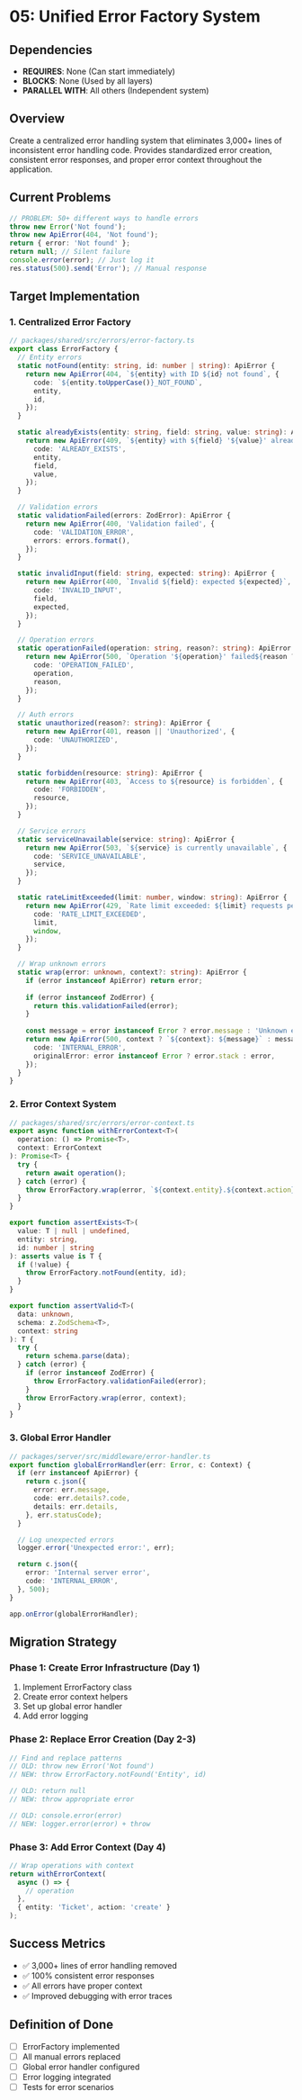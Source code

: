# 05: Unified Error Factory System

## Dependencies
- **REQUIRES**: None (Can start immediately)
- **BLOCKS**: None (Used by all layers)
- **PARALLEL WITH**: All others (Independent system)

## Overview
Create a centralized error handling system that eliminates 3,000+ lines of inconsistent error handling code. Provides standardized error creation, consistent error responses, and proper error context throughout the application.

## Current Problems

```typescript
// PROBLEM: 50+ different ways to handle errors
throw new Error('Not found');
throw new ApiError(404, 'Not found');
return { error: 'Not found' };
return null; // Silent failure
console.error(error); // Just log it
res.status(500).send('Error'); // Manual response
```

## Target Implementation

### 1. Centralized Error Factory

```typescript
// packages/shared/src/errors/error-factory.ts
export class ErrorFactory {
  // Entity errors
  static notFound(entity: string, id: number | string): ApiError {
    return new ApiError(404, `${entity} with ID ${id} not found`, {
      code: `${entity.toUpperCase()}_NOT_FOUND`,
      entity,
      id,
    });
  }

  static alreadyExists(entity: string, field: string, value: string): ApiError {
    return new ApiError(409, `${entity} with ${field} '${value}' already exists`, {
      code: 'ALREADY_EXISTS',
      entity,
      field,
      value,
    });
  }

  // Validation errors
  static validationFailed(errors: ZodError): ApiError {
    return new ApiError(400, 'Validation failed', {
      code: 'VALIDATION_ERROR',
      errors: errors.format(),
    });
  }

  static invalidInput(field: string, expected: string): ApiError {
    return new ApiError(400, `Invalid ${field}: expected ${expected}`, {
      code: 'INVALID_INPUT',
      field,
      expected,
    });
  }

  // Operation errors
  static operationFailed(operation: string, reason?: string): ApiError {
    return new ApiError(500, `Operation '${operation}' failed${reason ? `: ${reason}` : ''}`, {
      code: 'OPERATION_FAILED',
      operation,
      reason,
    });
  }

  // Auth errors
  static unauthorized(reason?: string): ApiError {
    return new ApiError(401, reason || 'Unauthorized', {
      code: 'UNAUTHORIZED',
    });
  }

  static forbidden(resource: string): ApiError {
    return new ApiError(403, `Access to ${resource} is forbidden`, {
      code: 'FORBIDDEN',
      resource,
    });
  }

  // Service errors
  static serviceUnavailable(service: string): ApiError {
    return new ApiError(503, `${service} is currently unavailable`, {
      code: 'SERVICE_UNAVAILABLE',
      service,
    });
  }

  static rateLimitExceeded(limit: number, window: string): ApiError {
    return new ApiError(429, `Rate limit exceeded: ${limit} requests per ${window}`, {
      code: 'RATE_LIMIT_EXCEEDED',
      limit,
      window,
    });
  }

  // Wrap unknown errors
  static wrap(error: unknown, context?: string): ApiError {
    if (error instanceof ApiError) return error;
    
    if (error instanceof ZodError) {
      return this.validationFailed(error);
    }
    
    const message = error instanceof Error ? error.message : 'Unknown error';
    return new ApiError(500, context ? `${context}: ${message}` : message, {
      code: 'INTERNAL_ERROR',
      originalError: error instanceof Error ? error.stack : error,
    });
  }
}
```

### 2. Error Context System

```typescript
// packages/shared/src/errors/error-context.ts
export async function withErrorContext<T>(
  operation: () => Promise<T>,
  context: ErrorContext
): Promise<T> {
  try {
    return await operation();
  } catch (error) {
    throw ErrorFactory.wrap(error, `${context.entity}.${context.action}`);
  }
}

export function assertExists<T>(
  value: T | null | undefined,
  entity: string,
  id: number | string
): asserts value is T {
  if (!value) {
    throw ErrorFactory.notFound(entity, id);
  }
}

export function assertValid<T>(
  data: unknown,
  schema: z.ZodSchema<T>,
  context: string
): T {
  try {
    return schema.parse(data);
  } catch (error) {
    if (error instanceof ZodError) {
      throw ErrorFactory.validationFailed(error);
    }
    throw ErrorFactory.wrap(error, context);
  }
}
```

### 3. Global Error Handler

```typescript
// packages/server/src/middleware/error-handler.ts
export function globalErrorHandler(err: Error, c: Context) {
  if (err instanceof ApiError) {
    return c.json({
      error: err.message,
      code: err.details?.code,
      details: err.details,
    }, err.statusCode);
  }

  // Log unexpected errors
  logger.error('Unexpected error:', err);

  return c.json({
    error: 'Internal server error',
    code: 'INTERNAL_ERROR',
  }, 500);
}

app.onError(globalErrorHandler);
```

## Migration Strategy

### Phase 1: Create Error Infrastructure (Day 1)
1. Implement ErrorFactory class
2. Create error context helpers
3. Set up global error handler
4. Add error logging

### Phase 2: Replace Error Creation (Day 2-3)
```typescript
// Find and replace patterns
// OLD: throw new Error('Not found')
// NEW: throw ErrorFactory.notFound('Entity', id)

// OLD: return null
// NEW: throw appropriate error

// OLD: console.error(error)
// NEW: logger.error(error) + throw
```

### Phase 3: Add Error Context (Day 4)
```typescript
// Wrap operations with context
return withErrorContext(
  async () => {
    // operation
  },
  { entity: 'Ticket', action: 'create' }
);
```

## Success Metrics

- ✅ 3,000+ lines of error handling removed
- ✅ 100% consistent error responses
- ✅ All errors have proper context
- ✅ Improved debugging with error traces

## Definition of Done

- [ ] ErrorFactory implemented
- [ ] All manual errors replaced
- [ ] Global error handler configured
- [ ] Error logging integrated
- [ ] Tests for error scenarios